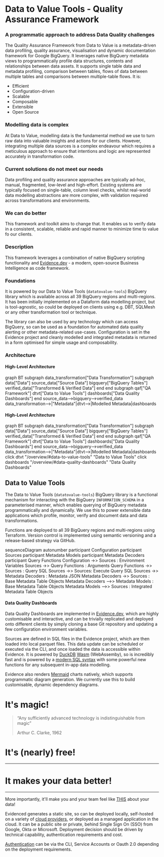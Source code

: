 <script>
  import Mermaid from '../components/Mermaid.svelte';
</script>

# Data to Value Tools - Quality Assurance Framework

<Accordion single>
<AccordionItem title="What is the Quality Assurance Framework?">

### A programmatic approach to address Data Quality challenges

The Quality Assurance Framework from Data to Value is a metadata-driven data profiling, quality assurance, visualisation and dynamic documentation framework for Google BigQuery. It leverages native BigQuery metadata views to programmatically profile data structures, contents and relationships between data assets. It supports single table data and metadata profiling, comparison between tables, flows of data between multiple tables and comparisons between multiple-table flows. It is:

- Efficient 
- Configuration-driven
- Scalable 
- Composable 
- Extensible
- Open Source

</AccordionItem>

<AccordionItem title="Why did we build this?">

### Modelling data is complex

At Data to Value, modelling data is the fundamental method we use to turn raw data into valuable insights and actions for our clients. However, integrating multiple data sources is a complex endeavour which requires a meticulous approach to ensure that intentions and logic are represented accurately in transformation code.

### Current solutions do not meet our needs

Data profiling and quality assurance approaches are typically ad-hoc, manual, fragmented, low-level and high-effort. Existing systems are typically focused on single-table, column level checks, whilst real-world data modelling abstractions are more complex, with validation required across transformations and environments.

### We can do better

This framework and toolkit aims to change that. It enables us to verify data in a consistent, scalable, reliable and rapid manner to minimize time to value fo our clients.

</AccordionItem>

<AccordionItem title="How is it built?">

### Description
This framework leverages a combination of native BigQuery scripting functionality and [Evidence.dev](https://evidence.dev) - a modern, open-source Business Intelligence as code framework.

### Foundations
It is powered by our Data to Value Tools (`datatovalue-tools`) BigQuery library which is available across all 39 BigQuery regions and multi-regions. It has been initially implemented on a Dataform data modelling project, but is  tool-agnostic, so could be deployed on clients using e.g. DBT, SQLMesh or any other transformation tool or technique.

The library can also be used by any technology which can access BigQuery, so can be used as a foundation for automated data quality alerting or other metadata-related use-cases. Configuration is set in the Evidence project and cleanly modelled and integrated metadata is returned in a form optimised for simple usage and composability.

### Architecture

<Tabs fullWidth=true>
<Tab label="Marketers">

#### High-Level Architecture

<Mermaid id=overview-marketers>
graph BT
subgraph data_transformation["Data Transformation"]
    subgraph data["Data"]
    source_data["Source Data"] 
    bigquery["BigQuery Tables"] 
    verified_data["Transformed & Verified Data"] 
    end
end
subgraph qaf["QA Framework"]
    dtvt["Data to Value Tools"]
    dashboards["Data Quality Dashboards"]
end
source_data-->bigquery-->verified_data
data_transformation-->|"Metadata"|dtvt-->|Modelled Metadata|dashboards
</Mermaid>

</Tab>

<Tab label="Engineers">

#### High-Level Architecture

<Mermaid id=overview-engineers-high>
graph BT
subgraph data_transformation["Data Transformation"]
    subgraph data["Data"]
    source_data["Source Data"] 
    bigquery["BigQuery Tables"] 
    verified_data["Transformed & Verified Data"] 
    end
end
subgraph qaf["QA Framework"]
    dtvt["Data to Value Tools"]
    dashboards["Data Quality Dashboards"]
end
source_data-->bigquery-->verified_data
data_transformation-->|"Metadata"|dtvt-->|Modelled Metadata|dashboards
click dtvt "/overview/#data-to-value-tools" "Data to Value Tools"
click dashboards "/overview/#data-quality-dashboards" "Data Quality Dashboards"
</Mermaid>

## Data to Value Tools
The Data to Value Tools (`datatovalue-tools`) BigQuery library is a functional mechanism for interacting with the BigQuery `INFORMATION_SCHEMA` in a parameterised manner, which enables querying of BigQuery metadata programmatically and dynamically. We use this to power extensible data applications which profile, monitor, verify and document data and data transformations.

Functions are deployed to all 39 BigQuery regions and multi-regions using Terraform. Version control is implemented using semantic versioning and a release-based strategy via GitHub.

<Mermaid id=overview-engineers-dtvt-sequence>
sequenceDiagram
    autonumber
    participant Configuration
    participant Sources
    participant Metadata Models
    participant Metadata Decoders
    participant Query Functions
    Configuration ->> Sources : Environment Variables
    Sources ->> Query Functions : Arguments
    Query Functions ->> Sources : Query SQL
    Sources ->> Sources: Execute Query SQL
    Sources ->> Metadata Decoders : Metadata JSON
    Metadata Decoders ->> Sources : Base Metadata Table Objects
    Metadata Decoders -->> Metadata Models : Base Metadata Table Objects
    Metadata Models -->> Sources : Integrated Metadata Table Objects
</Mermaid>

#### Data Quality Dashboards
Data Quality Dashboards are implemented in [Evidence.dev](https://evidence.dev), which are highly customisable and interactive, and can be trivially replicated and deployed onto different clients by simply cloning a base Git repository and updating a few configuration environment variables.

Sources are defined in SQL files in the Evidence project, which are then loaded into local parquet files. This data update can be scheduled or executed via the CLI, and once loaded the data is accessible within Evidence. It is powered by [DuckDB](https://duckdb.org/) [Wasm](https://duckdb.org/docs/api/wasm/overview.html) (WebAssemby), so is incredibly fast and is powered by a [modern SQL syntax](https://duckdb.org/docs/sql/dialect/overview) with some powerful new functions for any subsequent in-app data modelling.

Evidence also renders [Mermaid](https://mermaid.js.org/) charts natively, which supports programmatic diagram generation. We currently use this to build customisable, dynamic dependency diagrams.

</Tab>

<Tab label="Executives">

# It's magic!

> “Any sufficiently advanced technology is indistinguishable from magic”
> 
> Arthur C. Clarke, 1962

# It's (nearly) free!
----
# It makes your data better!
----
More importantly, it'll make you and your team feel like [THIS](https://ai.datatovalue.com/share/caee2d69-3b98-42fa-b3b3-c9267ca0575f) about your data!


</Tab>


</Tabs>

</AccordionItem>

<AccordionItem title="How is it deployed?">

Evidenced generates a static site, so can be deployed locally, self-hosted on a variety of [cloud providers](https://docs.evidence.dev/deployment/overview/), or deployed as a managed application in the cloud. It can be a public site or private, behind Single Sign On (SSO) from Google, Okta or Microsoft. Deployment decision should be driven by technical capability, authentication requirements and cost. 

[Authentication](https://docs.evidence.dev/core-concepts/data-sources/bigquery/) can be via the CLI, Service Accounts or Oauth 2.0 depending on the deployment requirements. 

</AccordionItem>

</Accordion>
